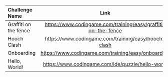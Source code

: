 |Challenge Name|Link|
|:-------------|:----:|
|Graffiti on the fence|https://www.codingame.com/training/easy/graffiti-on-the-fence|
|Hooch Clash|https://www.codingame.com/training/easy/hooch-clash|
|Onboarding|https://www.codingame.com/training/easy/onboarding|
|Hello, World!|https://www.codingame.com/ide/puzzle/hello-world|
